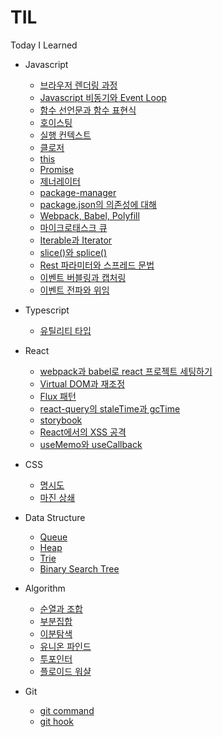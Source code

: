 # TIL

Today I Learned

- Javascript

  - [브라우저 렌더링 과정](/javascript/browser-rendering.md)
  - [Javascript 비동기와 Event Loop](/javascript/javascript-async-and-event-loop.md)
  - [함수 선언문과 함수 표현식](/javascript/function-declarations-and-expressions.md)
  - [호이스팅](/javascript/hoisting.md)
  - [실행 컨텍스트](/javascript/execution-context.md)
  - [클로저](/javascript/closure.md)
  - [this](/javascript/this.md)
  - [Promise](/javascript/promise.md)
  - [제너레이터](/javascript/generator.md)
  - [package-manager](/javascript/package-manager.md)
  - [package.json의 의존성에 대해](/javascript/package-json-dependencies.md)
  - [Webpack, Babel, Polyfill](/javascript/webpack-babel-and-polyfill.md)
  - [마이크로태스크 큐](/javascript/microtask-queue.md)
  - [Iterable과 Iterator](/javascript/Iterable-and-Iterator.md)
  - [slice()와 splice()](/javascript/slice-and-splice.md)
  - [Rest 파라미터와 스프레드 문법](/javascript/rest-and-spread.md)
  - [이벤트 버블링과 캡처링](/javascript/event-bubbling-and-capturing.md)
  - [이벤트 전파와 위임](/javascript/event-propagation-and-delegation.md)

- Typescript

  - [유틸리티 타입](/typescript/utility-types.md)

- React

  - [webpack과 babel로 react 프로젝트 세팅하기](/react/setting-react-project-using-webpack-and-babel.md)
  - [Virtual DOM과 재조정](/react/virtual-dom-and-reconciliation.md)
  - [Flux 패턴](/react/flux-pattern.md)
  - [react-query의 staleTime과 gcTime](/react/staleTime-and-gcTime-in-react-query.md)
  - [storybook](/react/storybook.md)
  - [React에서의 XSS 공격](/react/xss-attacks-in-react.md)
  - [useMemo와 useCallback](/react/useMemo-and-useCallback.md)

- CSS

  - [명시도](/css/css-specificity.md)
  - [마진 상쇄](/css/margin-collapsing.md)

- Data Structure

  - [Queue](/data%20structure/Queue.md)
  - [Heap](/data%20structure/Heap.md)
  - [Trie](/data%20structure/Trie.md)
  - [Binary Search Tree](/data%20structure/binary-search-tree.md)

- Algorithm

  - [순열과 조합](/algorithm/permutation-and-combination.md)
  - [부분집합](/algorithm/powerset.md)
  - [이분탐색](/algorithm/binary-search.md)
  - [유니온 파인드](/algorithm/union-find.md)
  - [투포인터](/algorithm/two-pointer.md)
  - [플로이드 워샬](/algorithm/floyd-warshall.md)

- Git
  - [git command](/git/git-command.md)
  - [git hook](/git/git-hook.md)
